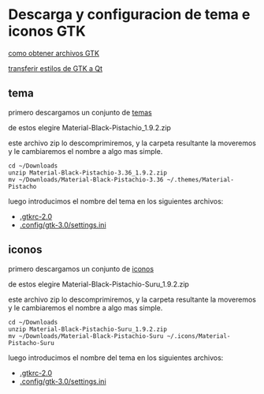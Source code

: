 # Descarga y configuracion de tema e iconos GTK

[como obtener archivos GTK](https://wiki.archlinux.org/index.php/GTK#Configuration)

[transferir estilos de GTK a Qt](https://wiki.archlinux.org/index.php/Uniform_look_for_Qt_and_GTK_applications)

## tema

primero descargamos un conjunto de [temas](https://www.gnome-look.org/p/1316887/)

de estos elegire Material-Black-Pistachio_1.9.2.zip

este archivo zip lo descomprimiremos, y la carpeta resultante la moveremos y le cambiaremos el nombre a algo mas simple.

```shell
cd ~/Downloads
unzip Material-Black-Pistachio-3.36_1.9.2.zip
mv ~/Downloads/Material-Black-Pistachio-3.36 ~/.themes/Material-Pistacho
```

luego introducimos el nombre del tema en los siguientes archivos:

- [.gtkrc-2.0](/.gtkrc-2.0)
- [.config/gtk-3.0/settings.ini](/.config/gtk-3.0/settings.ini)

## iconos

primero descargamos un conjunto de [iconos](https://www.gnome-look.org/p/1333360/)

de estos elegire Material-Black-Pistachio-Suru_1.9.2.zip

este archivo zip lo descomprimiremos, y la carpeta resultante la moveremos y le cambiaremos el nombre a algo mas simple.

```shell
cd ~/Downloads
unzip Material-Black-Pistachio-Suru_1.9.2.zip
mv ~/Downloads/Material-Black-Pistachio-Suru ~/.icons/Material-Pistacho-Suru
```

luego introducimos el nombre del tema en los siguientes archivos:

- [.gtkrc-2.0](/../.gtkrc-2.0)
- [.config/gtk-3.0/settings.ini](/../.config/gtk-3.0/settings.ini)

